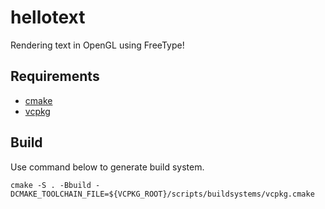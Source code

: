 # hellotext

Rendering text in OpenGL using FreeType!

## Requirements

  - [cmake](https://cmake.org/)
  - [vcpkg](https://vcpkg.io/)

## Build

Use command below to generate build system.

```
cmake -S . -Bbuild -DCMAKE_TOOLCHAIN_FILE=${VCPKG_ROOT}/scripts/buildsystems/vcpkg.cmake
```
